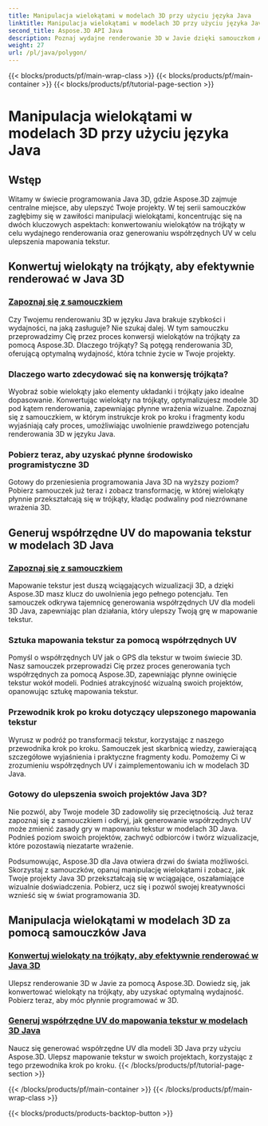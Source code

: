 ```yaml
---
title: Manipulacja wielokątami w modelach 3D przy użyciu języka Java
linktitle: Manipulacja wielokątami w modelach 3D przy użyciu języka Java
second_title: Aspose.3D API Java
description: Poznaj wydajne renderowanie 3D w Javie dzięki samouczkom Aspose.3D. Konwertuj wielokąty na trójkąty i generuj współrzędne UV, aby uzyskać optymalną wydajność i ulepszone mapowanie tekstur.
weight: 27
url: /pl/java/polygon/
---
```


{{< blocks/products/pf/main-wrap-class >}}
{{< blocks/products/pf/main-container >}}
{{< blocks/products/pf/tutorial-page-section >}}

# Manipulacja wielokątami w modelach 3D przy użyciu języka Java

## Wstęp

Witamy w świecie programowania Java 3D, gdzie Aspose.3D zajmuje centralne miejsce, aby ulepszyć Twoje projekty. W tej serii samouczków zagłębimy się w zawiłości manipulacji wielokątami, koncentrując się na dwóch kluczowych aspektach: konwertowaniu wielokątów na trójkąty w celu wydajnego renderowania oraz generowaniu współrzędnych UV w celu ulepszenia mapowania tekstur.

## Konwertuj wielokąty na trójkąty, aby efektywnie renderować w Java 3D

### [Zapoznaj się z samouczkiem](./convert-polygons-triangles/)

Czy Twojemu renderowaniu 3D w języku Java brakuje szybkości i wydajności, na jaką zasługuje? Nie szukaj dalej. W tym samouczku przeprowadzimy Cię przez proces konwersji wielokątów na trójkąty za pomocą Aspose.3D. Dlaczego trójkąty? Są potęgą renderowania 3D, oferującą optymalną wydajność, która tchnie życie w Twoje projekty.

### Dlaczego warto zdecydować się na konwersję trójkąta?

Wyobraź sobie wielokąty jako elementy układanki i trójkąty jako idealne dopasowanie. Konwertując wielokąty na trójkąty, optymalizujesz modele 3D pod kątem renderowania, zapewniając płynne wrażenia wizualne. Zapoznaj się z samouczkiem, w którym instrukcje krok po kroku i fragmenty kodu wyjaśniają cały proces, umożliwiając uwolnienie prawdziwego potencjału renderowania 3D w języku Java.

### Pobierz teraz, aby uzyskać płynne środowisko programistyczne 3D

Gotowy do przeniesienia programowania Java 3D na wyższy poziom? Pobierz samouczek już teraz i zobacz transformację, w której wielokąty płynnie przekształcają się w trójkąty, kładąc podwaliny pod niezrównane wrażenia 3D.

## Generuj współrzędne UV do mapowania tekstur w modelach 3D Java

### [Zapoznaj się z samouczkiem](./generate-uv-coordinates/)

Mapowanie tekstur jest duszą wciągających wizualizacji 3D, a dzięki Aspose.3D masz klucz do uwolnienia jego pełnego potencjału. Ten samouczek odkrywa tajemnicę generowania współrzędnych UV dla modeli 3D Java, zapewniając plan działania, który ulepszy Twoją grę w mapowanie tekstur.

### Sztuka mapowania tekstur za pomocą współrzędnych UV

Pomyśl o współrzędnych UV jak o GPS dla tekstur w twoim świecie 3D. Nasz samouczek przeprowadzi Cię przez proces generowania tych współrzędnych za pomocą Aspose.3D, zapewniając płynne owinięcie tekstur wokół modeli. Podnieś atrakcyjność wizualną swoich projektów, opanowując sztukę mapowania tekstur.

### Przewodnik krok po kroku dotyczący ulepszonego mapowania tekstur

Wyrusz w podróż po transformacji tekstur, korzystając z naszego przewodnika krok po kroku. Samouczek jest skarbnicą wiedzy, zawierającą szczegółowe wyjaśnienia i praktyczne fragmenty kodu. Pomożemy Ci w zrozumieniu współrzędnych UV i zaimplementowaniu ich w modelach 3D Java.

### Gotowy do ulepszenia swoich projektów Java 3D?

Nie pozwól, aby Twoje modele 3D zadowoliły się przeciętnością. Już teraz zapoznaj się z samouczkiem i odkryj, jak generowanie współrzędnych UV może zmienić zasady gry w mapowaniu tekstur w modelach 3D Java. Podnieś poziom swoich projektów, zachwyć odbiorców i twórz wizualizacje, które pozostawią niezatarte wrażenie.

Podsumowując, Aspose.3D dla Java otwiera drzwi do świata możliwości. Skorzystaj z samouczków, opanuj manipulację wielokątami i zobacz, jak Twoje projekty Java 3D przekształcają się w wciągające, oszałamiające wizualnie doświadczenia. Pobierz, ucz się i pozwól swojej kreatywności wznieść się w świat programowania 3D.
## Manipulacja wielokątami w modelach 3D za pomocą samouczków Java
### [Konwertuj wielokąty na trójkąty, aby efektywnie renderować w Java 3D](./convert-polygons-triangles/)
Ulepsz renderowanie 3D w Javie za pomocą Aspose.3D. Dowiedz się, jak konwertować wielokąty na trójkąty, aby uzyskać optymalną wydajność. Pobierz teraz, aby móc płynnie programować w 3D.
### [Generuj współrzędne UV do mapowania tekstur w modelach 3D Java](./generate-uv-coordinates/)
Naucz się generować współrzędne UV dla modeli 3D Java przy użyciu Aspose.3D. Ulepsz mapowanie tekstur w swoich projektach, korzystając z tego przewodnika krok po kroku.
{{< /blocks/products/pf/tutorial-page-section >}}

{{< /blocks/products/pf/main-container >}}
{{< /blocks/products/pf/main-wrap-class >}}

{{< blocks/products/products-backtop-button >}}
